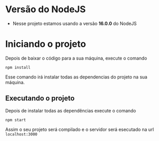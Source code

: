 # Versão do NodeJS

- Nesse projeto estamos usando a versão **16.0.0** do NodeJS

# Iniciando o projeto

Depois de baixar o código para a sua máquina, execute o comando

```
npm install
```

Esse comando irá instalar todas as dependencias do projeto na sua máquina.

## Executando o projeto

Depois de instalar todas as dependências execute o comando

```
npm start
```

Assim o seu projeto será compilado e o servidor será esecutado na url `localhost:3000`

